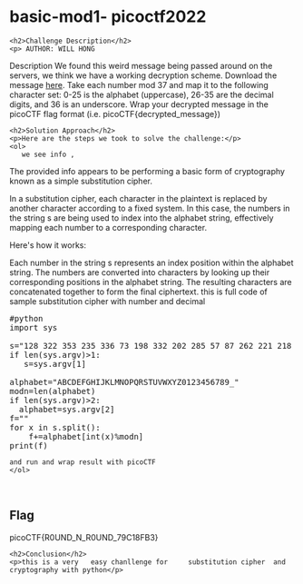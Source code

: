 
<!DOCTYPE html>
<html>

<body>
    <h1>basic-mod1- picoctf2022</h1>

    <h2>Challenge Description</h2>
    <p> AUTHOR: WILL HONG

Description
We found this weird message being passed around on the servers, we think we have a working decryption scheme.
Download the message <a href="https://artifacts.picoctf.net/c/127/message.txt">here</a>.
Take each number mod 37 and map it to the following character set: 0-25 is the alphabet (uppercase), 26-35 are the decimal digits, and 36 is an underscore.
Wrap your decrypted message in the picoCTF flag format (i.e. picoCTF{decrypted_message})
</p>
 
    <h2>Solution Approach</h2>
    <p>Here are the steps we took to solve the challenge:</p>
    <ol>
       we see info ,
The provided info appears to be performing a basic form of cryptography known as a simple substitution cipher.

In a substitution cipher, each character in the plaintext is replaced by another character according to a fixed system. In this case, the numbers in the string s are being used to index into the alphabet string, effectively mapping each number to a corresponding character.

Here's how it works:

Each number in the string s represents an index position within the alphabet string.
The numbers are converted into characters by looking up their corresponding positions in the alphabet string.
The resulting characters are concatenated together to form the final ciphertext.
this is full code of sample   substitution cipher with number and decimal
<pre>
#python
import sys

s="128 322 353 235 336 73 198 332 202 285 57 87 262 221 218 405 335 101 256 227 112 140"
if len(sys.argv)>1:
   s=sys.argv[1]

alphabet="ABCDEFGHIJKLMNOPQRSTUVWXYZ0123456789_"
modn=len(alphabet)
if len(sys.argv)>2:
  alphabet=sys.argv[2]
f=""
for x in s.split():
    f+=alphabet[int(x)%modn]
print(f)
</pre>     
    and run and wrap result with picoCTF
    </ol>
<br>
    <h2>Flag</h2>
    <p class="flag">picoCTF{R0UND_N_R0UND_79C18FB3}
</p>

    <h2>Conclusion</h2>
    <p>this is a very   easy chanllenge for     substitution cipher  and cryptography with python</p>
</body>
</html>


